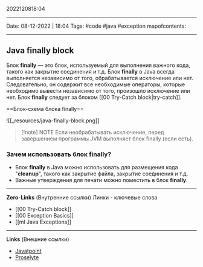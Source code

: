 2022120818:04
___
Date: 08-12-2022 | 18:04
Tags: #code #java #exception 
mapofcontents:
___
## Java finally block
Блок **finally** — это блок, используемый для выполнения важного кода, такого как закрытие соединения и т.д. Блок **finally** в Java всегда выполняется независимо от того, обрабатывается исключение или нет. Следовательно, он содержит все необходимые операторы, которые необходимо вывести независимо от того, произошло исключение или нет. 
Блок **finally** следует за блоком [[00 Try-Catch block|try-catch]].

==Блок-схема блока finally==

![[_resources/java-finally-block.png]]
> [!note] NOTE
> Если необрабатывать исключение, перед завершением программы JVM выполняет блок finally (если есть).

### Зачем использовать блок finally? 
- Блок **finally** в Java можно использовать для размещения кода "**cleanup**", такого как закрытие файла, закрытие соединения и т.д. 
- Важные утверждения для печати можно поместить в блок **finally**.

-----
**Zero-Links**  (Внутренние ссылки) Линки - ключевые слова
- [[00 Try-Catch block]]
- [[00 Exception Basics]]
- [[ml Java Exceptions]]

------
**Links** (Внешние ссылки)
- [Javatpoint](https://www.javatpoint.com/finally-block-in-exception-handling)
- [Proselyte](https://proselyte.net/tutorials/java-core/exceptions/)
